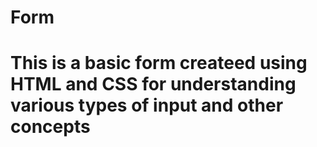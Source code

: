 # Form
# This is a basic form createed using HTML and CSS for understanding various types of input and other concepts
